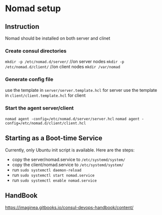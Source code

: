 # Nomad setup

## Instruction

Nomad should be installed on both server and clinet

### Create consul directories
`mkdir -p /etc/nomad.d/server/` //on server nodes
`mkdir -p /etc/nomad.d/client/` //on client nodes
`mkdir /var/nomad`

### Generate config file

use the template in `server/server.template.hcl` for server
use the template in `client/client.template.hcl` for client

### Start the agent server/client
`nomad agent -config=/etc/nomad.d/server/server.hcl`
`nomad agent -config=/etc/nomad.d/client/client.hcl`

## Starting as a Boot-time Service

Currently, only Ubuntu init script is available. Here are the steps:
- copy the server/nomad.service to `/etc/systemd/system/`
- copy the client/nomad.service to `/etc/systemd/system/`
- run `sudo systemctl daemon-reload`
- run `sudo systemctl start nomad.service`
- run `sudo systemctl enable nomad.service`

## HandBook
https://imaginea.gitbooks.io/consul-devops-handbook/content/


